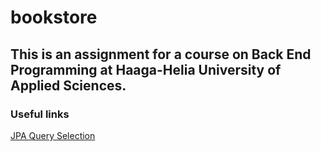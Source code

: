 # bookstore
## This is an assignment for a course on Back End Programming at Haaga-Helia University of Applied Sciences.
### Useful links

[JPA Query Selection](https://docs.spring.io/spring-data/jpa/docs/current/reference/html/#jpa.query-methods.query-creation)
